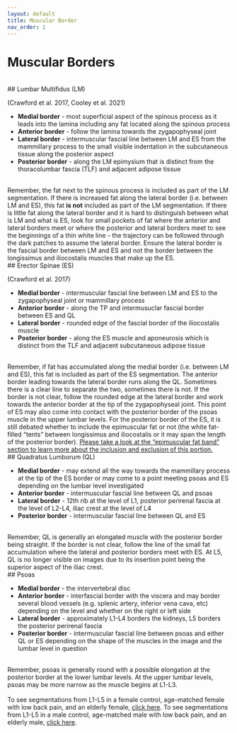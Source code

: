 ```yaml
---
layout: default
title: Muscular Border
nav_order: 1
---
```

# Muscular Borders
<br>
## Lumbar Multifidus (LM) 

(Crawford et al. 2017, Cooley et al. 2021)
<br>
<ul>
<li><b>Medial border</b> - most superficial aspect of the spinous process as it leads into the lamina including any fat located along the spinous process</li>
<li><b>Anterior border</b> - follow the lamina towards the zygapophyseal joint</li>
<li><b>Lateral border</b> - intermuscular fascial line between LM and ES from the mammillary process to the small visible indentation in the 
  subcutaneous tissue along the posterior aspect</li>
<li><b>Posterior border</b> - along the LM epimysium that is distinct from the thoracolumbar fascia (TLF) and adjacent adipose tissue</li>
  </ul>
<br>
Remember, the fat next to the spinous process is included as part of the LM segmentation. If there is increased fat along the lateral border (i.e. between LM and ES), this fat <b>is not</b> included as part of the LM segmentation. If there is little fat along the lateral border and it is hard to distinguish between what is LM and what is ES, look for small pockets of fat where the anterior and lateral borders meet or where the posterior and lateral borders meet to see the beginnings of a thin white line - the trajectory can be followed through the dark patches to assume the lateral border. Ensure the lateral border is the fascial border between LM and ES and not the border between the longissimus and iliocostalis muscles that make up the ES.
<br>
## Erector Spinae (ES) 

(Crawford et al. 2017)
<br>
<ul>
<li><b>Medial border</b> - intermuscular fascial line between LM and ES to the zygapophyseal joint or mammillary process</li>
<li><b>Anterior border</b> - along the TP and intermusuclar fascial border between ES and QL</li>
<li><b>Lateral border</b> - rounded edge of the fascial border of the iliocostalis muscle</li>
<li><b>Posterior border</b> - along the ES muscle and aponeurosis which is distinct from the TLF and adjacent subcutaneous adipose tissue</li>
  </ul>
<br>
Remember, if fat has accumulated along the medial border (i.e. between LM and ES), this fat is included as part of the ES segmentation. The anterior border leading towards the lateral border runs along the QL. Sometimes there is a clear line to separate the two, sometimes there is not. If the border is not clear, follow the rounded edge at the lateral border and work towards the anterior border at the tip of the zygapophyseal joint. This point of ES may also come into contact with the posterior border of the psoas muscle in the upper lumbar levels. For the posterior border of the ES, it is still debated whether to include the epimuscular fat or not (the white fat-filled “tents” between longissimus and iliocostalis or it may span the length of the posterior border). <u>Please take a look at the “epimuscular fat band” section to learn more about the inclusion and exclusion of this portion.</u>
<br>
## Quadratus Lumborum (QL) 
<ul>
<li><b>Medial border</b> - may extend all the way towards the mammillary process at the tip of the ES border or may come to a point meeting psoas and ES depending on the lumbar level investigated</li>
<li><b>Anterior border</b> - intermuscular fascial line between QL and psoas</li>
<li><b>Lateral border</b> - 12th rib at the level of L1, posterior perirenal fascia at the level of L2-L4, iliac crest at the level of L4</li>
<li><b>Posterior border</b> - intermuscular fascial line between QL and ES</li>
</ul>
<br>
Remember, QL is generally an elongated muscle with the posterior border being straight. If the border is not clear, follow the line of the small fat accumulation where the lateral and posterior borders meet with ES. At L5, QL is no longer visible on images due to its insertion point being the superior aspect of the iliac crest.
<br>
## Psoas 
<ul>
<li><b>Medial border</b> - the intervertebral disc</li>
<li><b>Anterior border</b> - interfascial border with the viscera and may border several blood vessels (e.g. splenic artery, inferior vena cava, etc) depending on the level and whether on the right or left side</li>
<li><b>Lateral border</b> - approximately L1-L4 borders the kidneys, L5 borders the posterior perirenal fascia</li>
<li><b>Posterior border</b> - intermuscular fascial line between psoas and either QL or ES depending on the shape of the muscles in the image and the lumbar level in question</li>
  </ul>
<br>
Remember, psoas is generally round with a possible elongation at the posterior border at the lower lumbar levels. At the upper lumbar levels, psoas may be more narrow as the muscle begins at L1-L3.
<br><br>
To see segmentations from L1-L5 in a female control, age-matched female with low back pain, and an elderly female, <a href='https://projectpillar.github.io/Scans/L1-L5%20Segmentations.html'><u>click here</u></a>. 
To see segmentations from L1-L5 in a male control, age-matched male with low back pain, and an elderly male, <a href='https://projectpillar.github.io/Scans/L1-L5%20Segmentations.html#male'><u>click here</u></a>. 
<br>





